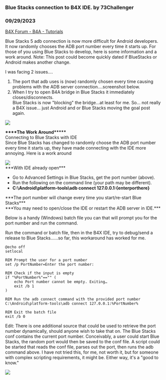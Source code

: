 ### Blue Stacks connection to B4X IDE. by 73Challenger
### 09/29/2023
[B4X Forum - B4A - Tutorials](https://www.b4x.com/android/forum/threads/154316/)

Blue Stacks 5 adb connection is now more difficult for Android developers. It now randomly chooses the ADB port number every time it starts up. For those of you using Blue Stacks to develop, here is some information and a work around. Note: This post could become quickly dated if BlueStacks or Android makes another change.  
  
I was facing 2 issues….  
1. The port that adb uses is (now) randomly chosen every time causing problems with the ADB server connection….screenshot below.  
2. When I try to open B4A bridge in Blue Stacks it immediately closes/disconnects.  
 Blue Stacks is now "blocking" the bridge…at least for me. So… not really a B4X issue… just Android and or Blue Stacks moving the goal post again.  
  
![](https://www.b4x.com/android/forum/attachments/146498)  
  
**\*\*\*\*The Work Around\*\*\*\*\***  
Connecting to Blue Stacks with IDE  
Since Blue Stacks has changed to randomly choose the ADB port number every time it starts up, they have made connecting with the IDE more annoying. Here is a work around  
  
![](https://www.b4x.com/android/forum/attachments/146497)  
\*\*\*With IDE already open\*\*\*  
- Go to Advanced Settings in Blue Stacks, get the port number (above).  
- Run the following on the command line (your path may be different).  
- **C:\Android\platform-tools\adb connect 127.0.0.1:{enterporthere}**  
  
\*\*\*The port number will change every time you start/re-start Blue Stacks\*\*\*  
\*\*\*You may need to open/close the IDE or restart the ADB server in IDE.\*\*\*  
  
Below is a handy (Windows) batch file you can that will prompt you for the port number and run the command.  
  
Run the command or batch file, then in the B4X IDE, try to debug/send a release to Blue Stacks……so far, this workaround has worked for me.  
  

```B4X
@echo off  
setlocal  
  
REM Prompt the user for a port number  
set /p PortNumber=Enter the port number:  
  
REM Check if the input is empty  
if "%PortNumber%"=="" (  
    echo Port number cannot be empty. Exiting…  
    exit /b 1  
)  
  
REM Run the adb connect command with the provided port number  
C:\Android\platform-tools\adb connect 127.0.0.1:%PortNumber%  
  
REM Exit the batch file  
exit /b 0
```

  
  
  
Edit: There is one additional source that could be used to retrieve the port number dynamically, should anyone wish to take that on. The Blue Stacks conf contains the current port number. Conceivably, a user could start Blue Stacks, the random port would then be saved to the conf file. A script could be started that reads the conf file, parses out the port, then runs the adb command above. I have not tried this, for me, not worth it, but for someone with complex scripting requirements, it might be. Either way, it's a "good to know."  
  
![](https://www.b4x.com/android/forum/attachments/146499)